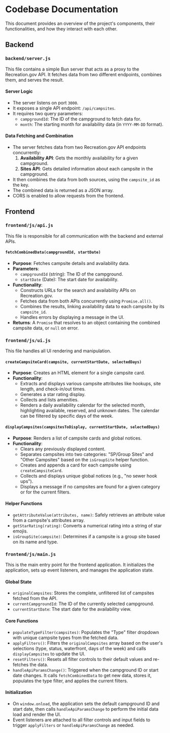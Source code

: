 # Codebase Documentation

This document provides an overview of the project's components, their functionalities, and how they interact with each other.

## Backend

### `backend/server.js`

This file contains a simple Bun server that acts as a proxy to the Recreation.gov API. It fetches data from two different endpoints, combines them, and serves the result.

#### Server Logic

-   The server listens on port `3000`.
-   It exposes a single API endpoint: `/api/campsites`.
-   It requires two query parameters:
    -   `campgroundId`: The ID of the campground to fetch data for.
    -   `month`: The starting month for availability data (in `YYYY-MM-DD` format).

#### Data Fetching and Combination

-   The server fetches data from two Recreation.gov API endpoints concurrently:
    1.  **Availability API**: Gets the monthly availability for a given campground.
    2.  **Sites API**: Gets detailed information about each campsite in the campground.
-   It then combines the data from both sources, using the `campsite_id` as the key.
-   The combined data is returned as a JSON array.
-   CORS is enabled to allow requests from the frontend.

## Frontend

### `frontend/js/api.js`

This file is responsible for all communication with the backend and external APIs.

#### `fetchCombinedData(campgroundId, startDate)`

-   **Purpose**: Fetches campsite details and availability data.
-   **Parameters**:
    -   `campgroundId` (string): The ID of the campground.
    -   `startDate` (Date): The start date for availability.
-   **Functionality**:
    -   Constructs URLs for the search and availability APIs on Recreation.gov.
    -   Fetches data from both APIs concurrently using `Promise.all()`.
    -   Combines the results, linking availability data to each campsite by its `campsite_id`.
    -   Handles errors by displaying a message in the UI.
-   **Returns**: A `Promise` that resolves to an object containing the combined campsite data, or `null` on error.

### `frontend/js/ui.js`

This file handles all UI rendering and manipulation.

#### `createCampsiteCard(campsite, currentStartDate, selectedDays)`

-   **Purpose**: Creates an HTML element for a single campsite card.
-   **Functionality**:
    -   Extracts and displays various campsite attributes like hookups, site length, and check-in/out times.
    -   Generates a star rating display.
    -   Collects and lists amenities.
    -   Renders a daily availability calendar for the selected month, highlighting available, reserved, and unknown dates. The calendar can be filtered by specific days of the week.

#### `displayCampsites(campsitesToDisplay, currentStartDate, selectedDays)`

-   **Purpose**: Renders a list of campsite cards and global notices.
-   **Functionality**:
    -   Clears any previously displayed content.
    -   Separates campsites into two categories: "SP/Group Sites" and "Other Campsites" based on the `isGroupSite` helper function.
    -   Creates and appends a card for each campsite using `createCampsiteCard`.
    -   Collects and displays unique global notices (e.g., "no sewer hook ups").
    -   Displays a message if no campsites are found for a given category or for the current filters.

#### Helper Functions

-   `getAttributeValue(attributes, name)`: Safely retrieves an attribute value from a campsite's attributes array.
-   `getStarRating(rating)`: Converts a numerical rating into a string of star emojis.
-   `isGroupSite(campsite)`: Determines if a campsite is a group site based on its name and type.

### `frontend/js/main.js`

This is the main entry point for the frontend application. It initializes the application, sets up event listeners, and manages the application state.

#### Global State

-   `originalCampsites`: Stores the complete, unfiltered list of campsites fetched from the API.
-   `currentCampgroundId`: The ID of the currently selected campground.
-   `currentStartDate`: The start date for the availability view.

#### Core Functions

-   `populateTypeFilter(campsites)`: Populates the "Type" filter dropdown with unique campsite types from the fetched data.
-   `applyFilters()`: Filters the `originalCampsites` array based on the user's selections (type, status, waterfront, days of the week) and calls `displayCampsites` to update the UI.
-   `resetFilters()`: Resets all filter controls to their default values and re-fetches the data.
-   `handleApiParamsChange()`: Triggered when the campground ID or start date changes. It calls `fetchCombinedData` to get new data, stores it, populates the type filter, and applies the current filters.

#### Initialization

-   On `window.onload`, the application sets the default campground ID and start date, then calls `handleApiParamsChange` to perform the initial data load and render the UI.
-   Event listeners are attached to all filter controls and input fields to trigger `applyFilters` or `handleApiParamsChange` as needed.